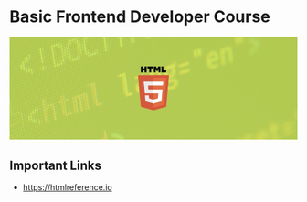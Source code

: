 # Basic Frontend Developer Course

![Cover](./cover.jpg)

## Important Links

- https://htmlreference.io
